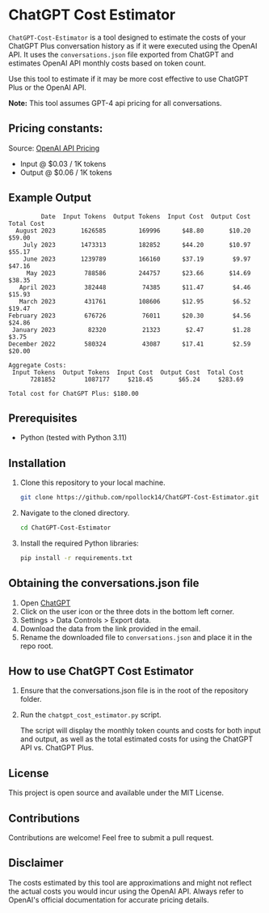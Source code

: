 # ChatGPT Cost Estimator

`ChatGPT-Cost-Estimator` is a tool designed to estimate the costs of your ChatGPT Plus conversation history as if it were executed using the OpenAI API. It uses the `conversations.json` file exported from ChatGPT and estimates OpenAI API monthly costs based on token count.

Use this tool to estimate if it may be more cost effective to use ChatGPT Plus or the OpenAI API.

**Note:** This tool assumes GPT-4 api pricing for all conversations.

## Pricing constants:
Source: [OpenAI API Pricing](https://openai.com/pricing)
* Input @ $0.03 / 1K tokens	 
* Output @ $0.06 / 1K tokens

## Example Output

```
         Date  Input Tokens  Output Tokens  Input Cost  Output Cost  Total Cost
  August 2023       1626585         169996      $48.80       $10.20      $59.00
    July 2023       1473313         182852      $44.20       $10.97      $55.17
    June 2023       1239789         166160      $37.19        $9.97      $47.16
     May 2023        788586         244757      $23.66       $14.69      $38.35
   April 2023        382448          74385      $11.47        $4.46      $15.93
   March 2023        431761         108606      $12.95        $6.52      $19.47
February 2023        676726          76011      $20.30        $4.56      $24.86
 January 2023         82320          21323       $2.47        $1.28       $3.75
December 2022        580324          43087      $17.41        $2.59      $20.00

Aggregate Costs:
 Input Tokens  Output Tokens  Input Cost  Output Cost  Total Cost
      7281852        1087177     $218.45       $65.24     $283.69

Total cost for ChatGPT Plus: $180.00
```

## Prerequisites

- Python (tested with Python 3.11)

## Installation

1. Clone this repository to your local machine.

    ```bash
    git clone https://github.com/npollock14/ChatGPT-Cost-Estimator.git
    ```

2. Navigate to the cloned directory.

    ```bash
    cd ChatGPT-Cost-Estimator
    ```

3. Install the required Python libraries:

    ```bash
    pip install -r requirements.txt
    ```

## Obtaining the conversations.json file

1. Open [ChatGPT](https://chat.openai.com/)
2. Click on the user icon or the three dots in the bottom left corner.
3. Settings > Data Controls > Export data.
4. Download the data from the link provided in the email.
5. Rename the downloaded file to `conversations.json` and place it in the repo root.

## How to use ChatGPT Cost Estimator

1. Ensure that the conversations.json file is in the root of the repository folder.
2. Run the `chatgpt_cost_estimator.py` script.

    The script will display the monthly token counts and costs for both input and output, as well as the total estimated costs for using the ChatGPT API vs. ChatGPT Plus.

## License

This project is open source and available under the MIT License.

## Contributions

Contributions are welcome! Feel free to submit a pull request.

## Disclaimer

The costs estimated by this tool are approximations and might not reflect the actual costs you would incur using the OpenAI API. Always refer to OpenAI's official documentation for accurate pricing details.

